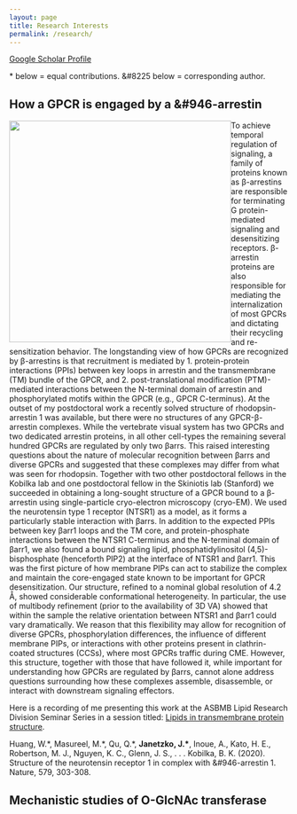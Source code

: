```yaml
---
layout: page
title: Research Interests
permalink: /research/
---
```


[Google Scholar Profile]([https://scholar.google.com/citations?user=MHNfkuUAAAAJ&hl=en&oi=ao](https://scholar.google.com/citations?user=a9nNtM8AAAAJ&hl=en))

\* below = equal contributions.
&#8225 below = corresponding author.

## How a GPCR is engaged by a &#946-arrestin

<p>
<img src="https://jjanetzko.github.io/images/overall_EM_figure-01.png" style="float:left;width:400px;">
To achieve temporal regulation of signaling, a family of proteins known as &#946-arrestins are responsible for terminating G protein-mediated signaling and desensitizing receptors. &#946-arrestin proteins are also responsible for mediating the internalization of most GPCRs and dictating their recycling and re-sensitization behavior. The longstanding view of how GPCRs are recognized by &#946-arrestins is that recruitment is mediated by 1. protein-protein interactions (PPIs) between key loops in arrestin and the transmembrane (TM) bundle of the GPCR, and 2. post-translational modification (PTM)-mediated interactions between the N-terminal domain of arrestin and phosphorylated motifs within the GPCR (e.g., GPCR C-terminus). At the outset of my postdoctoral work a recently solved structure of rhodopsin-arrestin 1 was available, but there were no structures of any GPCR-&#946-arrestin complexes. While the vertebrate visual system has two GPCRs and two dedicated arrestin proteins, in all other cell-types the remaining several hundred GPCRs are regulated by only two &#946arrs. This raised interesting questions about the nature of molecular recognition between &#946arrs and diverse GPCRs and suggested that these complexes may differ from what was seen for rhodopsin. Together with two other postdoctoral fellows in the Kobilka lab and one postdoctoral fellow in the Skiniotis lab (Stanford) we succeeded in obtaining a long-sought structure of a GPCR bound to a &#946-arrestin using single-particle cryo-electron microscopy (cryo-EM). We used the neurotensin type 1 receptor (NTSR1) as a model, as it forms a particularly stable interaction with &#946arrs. In addition to the expected PPIs between key &#946arr1 loops and the TM core, and protein-phosphate interactions between the NTSR1 C-terminus and the N-terminal domain of &#946arr1, we also found a bound signaling lipid, phosphatidylinositol (4,5)-bisphosphate (henceforth PIP2) at the interface of NTSR1 and &#946arr1. This was the first picture of how membrane PIPs can act to stabilize the complex and maintain the core-engaged state known to be important for GPCR desensitization. Our structure, refined to a nominal global resolution of 4.2 &#8491, showed considerable conformational heterogeneity. In particular, the use of multibody refinement (prior to the availability of 3D VA) showed that within the sample the relative orientation between NTSR1 and &#946arr1 could vary dramatically. We reason that this flexibility may allow for recognition of diverse GPCRs, phosphorylation differences, the influence of different membrane PIPs, or interactions with other proteins present in clathrin-coated structures (CCSs), where most GPCRs traffic during CME. However, this structure, together with those that have followed it, while important for understanding how GPCRs are regulated by &#946arrs, cannot alone address questions surrounding how these complexes assemble, disassemble, or interact with downstream signaling effectors.
</p>

Here is a recording of me presenting this work at the ASBMB Lipid Research Division Seminar Series in a session titled: [Lipids in transmembrane protein structure]([https://fiftyyears.com/translation-podcast/2021/10/14/screening-for-enhanced-rna-vaccines-with-kathrin-leppek-gun-byeon-hannah-wayment-steele](https://youtu.be/hpJwu7iOS8Y?t=1804)).

Huang, W.\*, Masureel, M.\*, Qu, Q.\*, **Janetzko, J.\***, Inoue, A., Kato, H. E., Robertson, M. J., Nguyen, K. C., Glenn, J. S., . . . Kobilka, B. K. (2020). Structure of the neurotensin receptor 1 in complex with &#946-arrestin 1. Nature, 579, 303-308.

## Mechanistic studies of O-GlcNAc transferase
